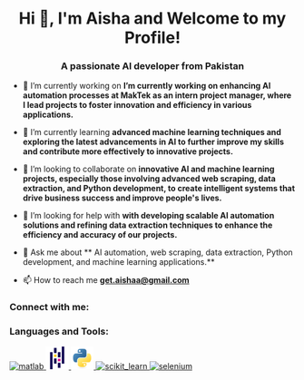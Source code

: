 <h1 align="center">Hi 👋, I'm Aisha and Welcome to my Profile!</h1>
<h3 align="center">A passionate Al developer from Pakistan</h3>

- 🔭 I’m currently working on **I’m currently working on enhancing AI automation processes at MakTek as an intern project manager, where I lead projects to foster innovation and efficiency in various applications.**

- 🌱 I’m currently learning **advanced machine learning techniques and exploring the latest advancements in AI to further improve my skills and contribute more effectively to innovative projects.**

- 👯 I’m looking to collaborate on **innovative AI and machine learning projects, especially those involving advanced web scraping, data extraction, and Python development, to create intelligent systems that drive business success and improve people's lives.**

- 🤝 I’m looking for help with **with developing scalable AI automation solutions and refining data extraction techniques to enhance the efficiency and accuracy of our projects.**

- 💬 Ask me about ** AI automation, web scraping, data extraction, Python development, and machine learning applications.**

- 📫 How to reach me **get.aishaa@gmail.com**

<h3 align="left">Connect with me:</h3>
<p align="left">
</p>

<h3 align="left">Languages and Tools:</h3>
<p align="left"> <a href="https://www.mathworks.com/" target="_blank" rel="noreferrer"> <img src="https://upload.wikimedia.org/wikipedia/commons/2/21/Matlab_Logo.png" alt="matlab" width="40" height="40"/> </a> <a href="https://pandas.pydata.org/" target="_blank" rel="noreferrer"> <img src="https://raw.githubusercontent.com/devicons/devicon/2ae2a900d2f041da66e950e4d48052658d850630/icons/pandas/pandas-original.svg" alt="pandas" width="40" height="40"/> </a> <a href="https://www.python.org" target="_blank" rel="noreferrer"> <img src="https://raw.githubusercontent.com/devicons/devicon/master/icons/python/python-original.svg" alt="python" width="40" height="40"/> </a> <a href="https://scikit-learn.org/" target="_blank" rel="noreferrer"> <img src="https://upload.wikimedia.org/wikipedia/commons/0/05/Scikit_learn_logo_small.svg" alt="scikit_learn" width="40" height="40"/> </a> <a href="https://www.selenium.dev" target="_blank" rel="noreferrer"> <img src="https://raw.githubusercontent.com/detain/svg-logos/780f25886640cef088af994181646db2f6b1a3f8/svg/selenium-logo.svg" alt="selenium" width="40" height="40"/> </a> </p>
